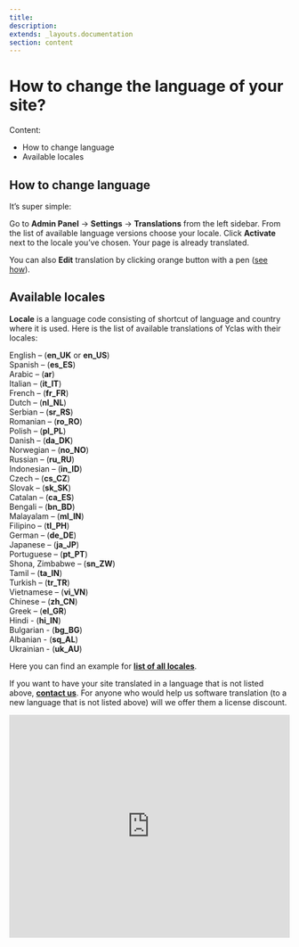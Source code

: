 ```yaml
---
title:
description:
extends: _layouts.documentation
section: content
---
```


# How to change the language of your site?
Content:
- How to change language
- Available locales


## How to change language

It’s super simple:

Go to  **Admin Panel**  ->  **Settings**  -> **Translations**  from the left sidebar. From the list of available language versions choose your locale. Click   **Activate**  next to the locale you’ve chosen. Your page is already translated.

You can also  **Edit**  translation by clicking orange button with a pen ([see how](https://docs.yclas.com/how-to-change-texts)).

## Available locales

**Locale**  is a language code consisting of shortcut of language and country where it is used. Here is the list of available translations of Yclas with their locales:

English – (**en_UK**  or  **en_US**)  
Spanish – (**es_ES**)  
Arabic – (**ar**)  
Italian – (**it_IT**)  
French – (**fr_FR**)  
Dutch – (**nl_NL**)  
Serbian – (**sr_RS**)  
Romanian – (**ro_RO**)  
Polish – (**pl_PL**)  
Danish – (**da_DK**)  
Norwegian – (**no_NO**)  
Russian – (**ru_RU**)  
Indonesian – (**in_ID**)  
Czech – (**cs_CZ**)  
Slovak – (**sk_SK**)  
Catalan – (**ca_ES**)  
Bengali – (**bn_BD**)  
Malayalam – (**ml_IN**)  
Filipino – (**tl_PH**)  
German – (**de_DE**)  
Japanese – (**ja_JP**)  
Portuguese – (**pt_PT**)  
Shona, Zimbabwe – (**sn_ZW**)  
Tamil – (**ta_IN**)  
Turkish – (**tr_TR**)  
Vietnamese – (**vi_VN**)  
Chinese – (**zh_CN**)  
Greek – (**el_GR**)  
Hindi - (**hi_IN**)  
Bulgarian - (**bg_BG**)  
Albanian - (**sq_AL**)  
Ukrainian - (**uk_AU**)  

Here you can find an example for  **[list of all locales](http://www.roseindia.net/tutorials/I18N/locales-list.shtml)**.

If you want to have your site translated in a language that is not listed above, **[contact us](https://yclas.com/contact/)**. For anyone who would help us software translation (to a new language that is not listed above) will we offer them a license discount.


<iframe width="100%" height="400px" src="https://www.youtube.com/embed/9pXCOC0fubg" title="Yclas video" frameborder="0" allow="accelerometer; autoplay; clipboard-write; encrypted-media; gyroscope; picture-in-picture" allowfullscreen></iframe>
 
